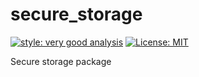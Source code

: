 # secure_storage

[![style: very good analysis][very_good_analysis_badge]][very_good_analysis_link]
[![License: MIT][license_badge]][license_link]

Secure storage package

[license_badge]: https://img.shields.io/badge/license-MIT-blue.svg
[license_link]: https://opensource.org/licenses/MIT
[very_good_analysis_badge]: https://img.shields.io/badge/style-very_good_analysis-B22C89.svg
[very_good_analysis_link]: https://pub.dev/packages/very_good_analysis